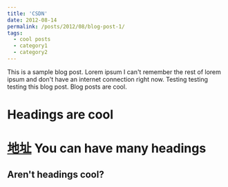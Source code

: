 ```yaml
---
title: 'CSDN'
date: 2012-08-14
permalink: /posts/2012/08/blog-post-1/
tags:
  - cool posts
  - category1
  - category2
---
```


This is a sample blog post. Lorem ipsum I can't remember the rest of lorem ipsum and don't have an internet connection right now. Testing testing testing this blog post. Blog posts are cool.

Headings are cool
======
[地址](https://blog.csdn.net/irober?type=blog)
You can have many headings
======

Aren't headings cool?
------
